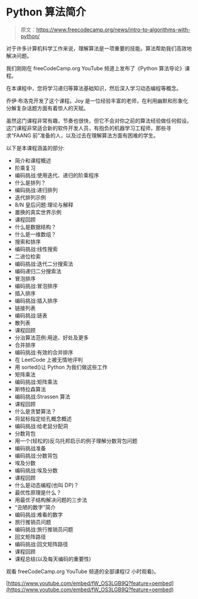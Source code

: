 # Python 算法简介

> 原文：<https://www.freecodecamp.org/news/intro-to-algorithms-with-python/>

对于许多计算机科学工作来说，理解算法是一项重要的技能。算法帮助我们高效地解决问题。

我们刚刚在 freeCodeCamp.org YouTube 频道上发布了《Python 算法导论》课程。

在本课程中，您将学习递归等算法基础知识，然后深入学习动态编程等概念。

乔伊·布洛克开发了这个课程。Joy 是一位经验丰富的老师，在利用幽默和形象化分解复杂话题方面有着惊人的天赋。

虽然这门课程非常有趣，节奏也很快，但它不会对你之前的算法经验做任何假设。这门课程非常适合新的软件开发人员，有抱负的机器学习工程师，那些寻求“FAANG 前”准备的人，以及过去在理解算法方面有困难的学生。

以下是本课程涵盖的部分:

*   简介和课程概述
*   阶乘复习
*   编码挑战:使用迭代、递归的阶乘程序
*   什么是排列？
*   编码挑战:递归排列
*   迭代排列示例
*   8/N 皇后问题:理论与解释
*   置换的真实世界示例
*   课程回顾
*   什么是数据结构？
*   什么是一维数组？
*   搜索和排序
*   编码挑战:线性搜索
*   二进位检索
*   编码挑战:迭代二分搜索法
*   编码递归二分搜索法
*   冒泡排序
*   编码挑战:冒泡排序
*   插入排序
*   编码挑战:插入排序
*   链接列表
*   编码挑战:链表
*   散列表
*   课程回顾
*   分治算法范例:用途、好处及更多
*   合并排序
*   编码挑战:有效的合并排序
*   在 LeetCode 上被无情地评判
*   用 sorted()让 Python 为我们做这些工作
*   矩阵乘法
*   编码挑战:矩阵乘法
*   斯特拉森算法
*   编码挑战:Strassen 算法
*   课程回顾
*   什么是贪婪算法？
*   将鼠标指定给孔概念概述
*   编码挑战:给老鼠分配洞
*   分数背包
*   用一个(轻松的)反乌托邦启示的例子理解分数背包问题
*   编码挑战准备
*   编码挑战:分数背包
*   埃及分数
*   编码挑战:埃及分数
*   课程回顾
*   什么是动态编程(也叫 DP)？
*   最优性原理是什么？
*   用最优子结构解决问题的三步法
*   “丑陋的数字”简介
*   编码挑战:难看的数字
*   旅行推销员问题
*   编码挑战:旅行推销员问题
*   回文矩阵路径
*   编码挑战:回文矩阵路径
*   课程回顾
*   课程总结(以及每天编码的重要性)

观看 freeCodeCamp.org YouTube 频道的全部课程(2 小时观看)。

[https://www.youtube.com/embed/fW_OS3LGB9Q?feature=oembed](https://www.youtube.com/embed/fW_OS3LGB9Q?feature=oembed)